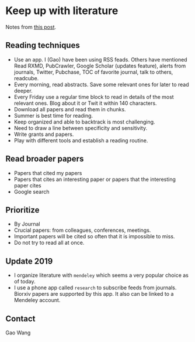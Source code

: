 # Keep up with literature

Notes from [this post](http://www.sciencemag.org/careers/2016/11/how-keep-scientific-literature).

## Reading techniques

* Use an app. I (Gao) have been using RSS feads. Others have mentioned Read RXMD, PubCrawler, Google Scholar (updates feature), alerts from journals, Twitter, Pubchase, TOC of favorite journal, talk to others, readcube.
* Every morning, read abstracts. Save some relevant ones for later to read deeper.
* Every Friday use a regular time block to read in details of the most relevant ones. Blog about it or Twit it within 140 characters.
* Download all papers and read them in chunks.
* Summer is best time for reading.
* Keep organized and able to backtrack is most challenging.
* Need to draw a line between specificity and sensitivity.
* Write grants and papers.
* Play with different tools and establish a reading routine.

## Read broader papers

* Papers that cited my papers
* Papers that cites an interesting paper or papers that the interesting paper cites
* Google search

## Prioritize

* By Journal
* Crucial papers: from colleagues, conferences, meetings.
* Important papers will be cited so often that it is impossible to miss.
* Do not try to read all at once.

## Update 2019

- I organize literature with `mendeley` which seems a very popular choice as of today.
- I use a phone app called `research` to subscribe feeds from journals. Biorxiv papers are supported by this app. It also can be linked to a Mendeley account.

## Contact

Gao Wang